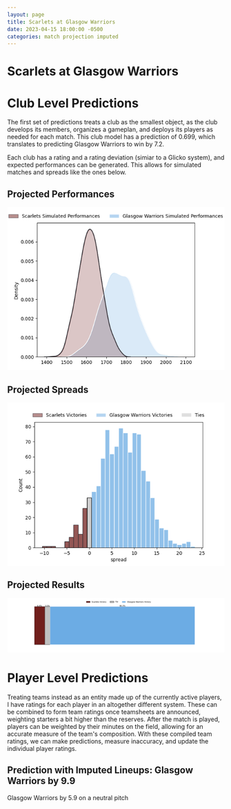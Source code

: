 ```yaml
---  
layout: page  
title: Scarlets at Glasgow Warriors  
date: 2023-04-15 18:00:00 -0500  
categories: match projection imputed  
---
```

# Scarlets at Glasgow Warriors

# Club Level Predictions


The first set of predictions treats a club as the smallest object, as the club develops its members, organizes a gameplan, and deploys its players as needed for each match. This club model has a prediction of 0.699, which translates to predicting Glasgow Warriors to win by 7.2.

Each club has a rating and a rating deviation (simiar to a Glicko system), and expected performances can be generated. This allows for simulated matches and spreads like the ones below.
## Projected Performances


![Projected Performances](plots/performances_2023-04-15-GlasgowWarriors-Scarlets.png)
## Projected Spreads


![Projected Spreads](plots/spreads_2023-04-15-GlasgowWarriors-Scarlets.png)
## Projected Results


![Projected Results](plots/resultbar_2023-04-15-GlasgowWarriors-Scarlets.png)
# Player Level Predictions


Treating teams instead as an entity made up of the currently active players, I have ratings for each player in an altogether different system. These can be combined to form team ratings once teamsheets are announced, weighting starters a bit higher than the reserves. After the match is played, players can be weighted by their minutes on the field, allowing for an accurate measure of the team's composition. With these compiled team ratings, we can make predictions, measure inaccuracy, and update the individual player ratings.
## Prediction with Imputed Lineups: Glasgow Warriors by 9.9


Glasgow Warriors by 5.9 on a neutral pitch

